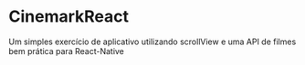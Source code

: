 # CinemarkReact
Um simples exercício de aplicativo utilizando scrollView e uma API de filmes bem prática para React-Native
